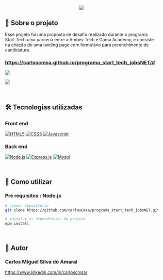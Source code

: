 <h1 align="center"><img src="https://github.com/carlosCmsa/assets/blob/master/jobsNET/logo_jobsNET.png"</h1>


## 📃 Sobre o projeto

Esse projeto foi uma proposta de desafio realizado durante o programa Start Tech uma parceria entre a Ambev Tech e Gama Academy, e consiste na criação de uma landing page com formulário para preenchimento de candidatura.
  
### https://carloscmsa.github.io/programa_start_tech_jobsNET/#
  
[![](https://github.com/carlosCmsa/assets/blob/master/jobsNET/git_slide-show.gif)](#)
  
[![](https://github.com/carlosCmsa/assets/blob/master/jobsNET/git_completa.gif)](#)

</br> 
  
## 🛠️ Tecnologias utilizadas


### Front end

[![HTML5](https://img.shields.io/badge/HTML5-E34F26?style=for-the-badge&logo=html5&logoColor=white)](#)
[![CSS3](https://img.shields.io/badge/CSS3-1572B6?style=for-the-badge&logo=css3&logoColor=white)](#)
[![Javascript](https://img.shields.io/badge/JavaScript-FFA500?style=for-the-badge&logo=javascript&logoColor=white)](#)

### Back end

[![Node.js](https://img.shields.io/badge/Node.js-43853D?style=for-the-badge&logo=node.js&logoColor=white)](#)
[![Express.js](https://img.shields.io/badge/Express.js-404D59?style=for-the-badge)](#)
[![Mysql](https://img.shields.io/badge/MySQL-993399?style=for-the-badge&logo=mysql&logoColor=white)](#)

</br>

## 🔬 Como utilizar

### Pré requisitos : Node.js 

```bash 
# clonar repositório 
git clone https://github.com/carlosCmsa/programa_start_tech_jobsNET.git
```

```bash 
# instalar as dependências do projeto 
npm install
```

</br>

## 🧠 Autor
### Carlos Miguel Silva do Amaral
https://www.linkedin.com/in/carloscmsa/

